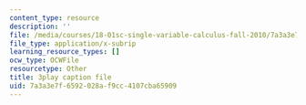 ```yaml
---
content_type: resource
description: ''
file: /media/courses/18-01sc-single-variable-calculus-fall-2010/7a3a3e7f6592028af9cc4107cba65909_5q_3FDOkVRQ.srt
file_type: application/x-subrip
learning_resource_types: []
ocw_type: OCWFile
resourcetype: Other
title: 3play caption file
uid: 7a3a3e7f-6592-028a-f9cc-4107cba65909
---
```

